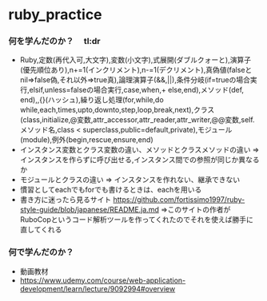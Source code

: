 # ruby_practice


### 何を学んだのか？　 tl:dr
- Ruby,定数(再代入可,大文字),変数(小文字),式展開(ダブルクォーと),演算子(優先順位あり),n+=1(インクリメント),n-=1(デクリメント),真偽値(falseとnil=>false偽,それ以外=>true真),論理演算子(&&,||),条件分岐(if=trueの場合実行,elsif,unless=falseの場合実行,case,when,+ else,end),メソッド(def, end),[](配列),{}(ハッシュ),繰り返し処理(for,while,do while,each,times,upto,downto,step,loop,break,next),クラス(class,initialize,@変数,attr_accessor,attr_reader,attr_writer,@@変数,self.メソッド名,class < superclass,public=default,private),モジュール(module),例外(begin,rescue,ensure,end)
- インスタンス変数とクラス変数の違い、メソッドとクラスメソッドの違い => インスタンスを作らずに呼び出せる,インスタンス間での参照が同じか異なるか
- モジュールとクラスの違い => インスタンスを作れない、継承できない
- 慣習としてeachでもforでも書けるときは、eachを用いる
- 書き方に迷ったら見るサイト <https://github.com/fortissimo1997/ruby-style-guide/blob/japanese/README.ja.md> =>このサイトの作者がRuboCopというコード解析ツールを作ってくれたのでそれを使えば勝手に直してくれる

### 何で学んだのか？
- 動画教材
- https://www.udemy.com/course/web-application-development/learn/lecture/9092994#overview
